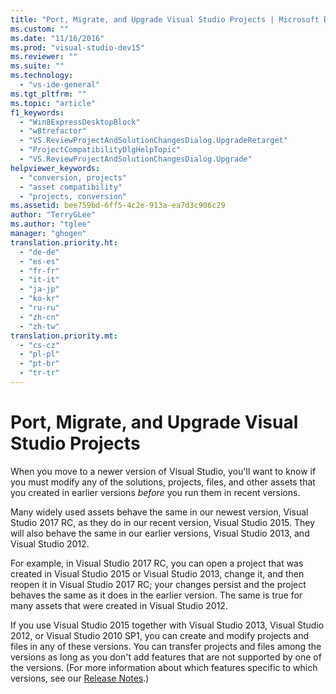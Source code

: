 ```yaml
---
title: "Port, Migrate, and Upgrade Visual Studio Projects | Microsoft Docs"
ms.custom: ""
ms.date: "11/16/2016"
ms.prod: "visual-studio-dev15"
ms.reviewer: ""
ms.suite: ""
ms.technology:
  - "vs-ide-general"
ms.tgt_pltfrm: ""
ms.topic: "article"
f1_keywords:
  - "Win8ExpressDesktopBlock"
  - "w8trefactor"
  - "VS.ReviewProjectAndSolutionChangesDialog.UpgradeRetarget"
  - "ProjectCompatibilityDlgHelpTopic"
  - "VS.ReviewProjectAndSolutionChangesDialog.Upgrade"
helpviewer_keywords:
  - "conversion, projects"
  - "asset compatibility"
  - "projects, conversion"
ms.assetid: bee759bd-6ff5-4c2e-913a-ea7d3c906c29
author: "TerryGLee"
ms.author: "tglee"
manager: "ghogen"
translation.priority.ht:
  - "de-de"
  - "es-es"
  - "fr-fr"
  - "it-it"
  - "ja-jp"
  - "ko-kr"
  - "ru-ru"
  - "zh-cn"
  - "zh-tw"
translation.priority.mt:
  - "cs-cz"
  - "pl-pl"
  - "pt-br"
  - "tr-tr"
---
```

# Port, Migrate, and Upgrade Visual Studio Projects
When you move to a newer version of Visual Studio, you'll want to know if  you must modify any of the solutions, projects, files, and other assets that you created in earlier versions *before* you run them in recent versions.

 Many widely used assets behave the same in our newest version, Visual Studio 2017 RC, as they do in our recent version, Visual Studio 2015. They will also behave the same in our earlier versions, Visual Studio 2013, and Visual Studio 2012.

 For example, in Visual Studio 2017 RC, you can open a project that was created in Visual Studio 2015 or Visual Studio 2013, change it, and then reopen it in Visual Studio 2017 RC; your changes persist and the project behaves the same as it does in the earlier version. The same is true for many assets that were created in Visual Studio 2012.  

 If you use Visual Studio 2015 together with Visual Studio 2013, Visual Studio 2012, or Visual Studio 2010 SP1, you can create and modify projects and files in any of these versions. You can transfer projects and files among the versions as long as you don't add features that are not supported by one of the versions. (For more information about which features specific to which versions, see our [Release Notes](https://www.visualstudio.com/vs/release-notes/).)
